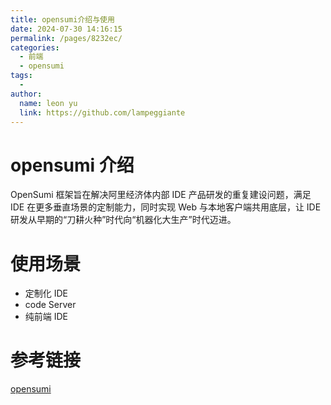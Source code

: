```yaml
---
title: opensumi介绍与使用
date: 2024-07-30 14:16:15
permalink: /pages/8232ec/
categories:
  - 前端
  - opensumi
tags:
  - 
author: 
  name: leon yu
  link: https://github.com/lampeggiante
---
```


# opensumi 介绍
OpenSumi 框架旨在解决阿里经济体内部 IDE 产品研发的重复建设问题，满足 IDE 在更多垂直场景的定制能力，同时实现 Web 与本地客户端共用底层，让 IDE 研发从早期的“刀耕火种”时代向“机器化大生产”时代迈进。

# 使用场景
- 定制化 IDE
- code Server
- 纯前端 IDE

# 参考链接
[opensumi](https://opensumi.com/zh/docs/integrate/overview)
